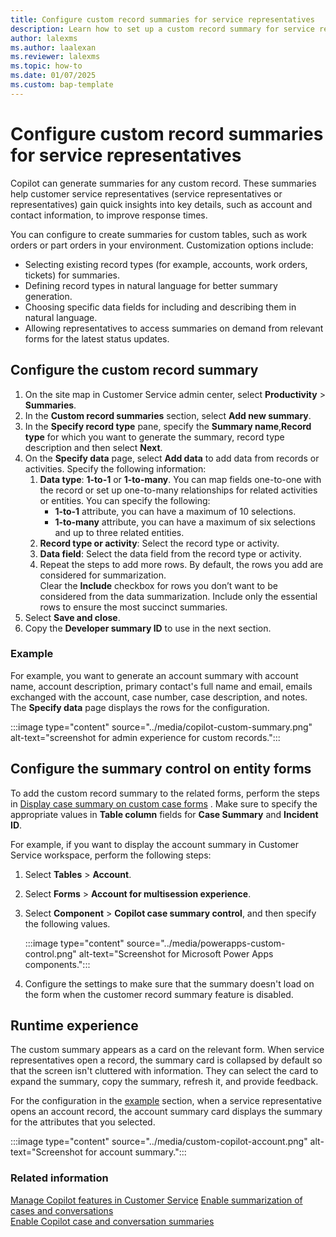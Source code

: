 ```yaml
---
title: Configure custom record summaries for service representatives
description: Learn how to set up a custom record summary for service representatives in Dynamics 365 Customer Service.
author: lalexms 
ms.author: laalexan
ms.reviewer: lalexms
ms.topic: how-to 
ms.date: 01/07/2025
ms.custom: bap-template 
---
```


# Configure custom record summaries for service representatives

Copilot can generate summaries for any custom record. These summaries help customer service representatives (service representatives or representatives) gain quick insights into key details, such as account and contact information, to improve response times.

You can configure to create summaries for custom tables, such as work orders or part orders in your environment. Customization options include:

- Selecting existing record types (for example, accounts, work orders, tickets) for summaries.
- Defining record types in natural language for better summary generation.
- Choosing specific data fields for including and describing them in natural language.
- Allowing representatives to access summaries on demand from relevant forms for the latest status updates.

## Configure the custom record summary

1. On the site map in Customer Service admin center, select **Productivity** > **Summaries**.
1. In the **Custom record summaries** section, select **Add new summary**. 
1. In the **Specify record type** pane, specify the **Summary name**,**Record type** for which you want to generate the summary, record type description and then select **Next**.  
1. On the **Specify data** page, select **Add data** to add data from records or activities. Specify the following information:
   1. **Data type**: **1-to-1** or **1-to-many**. You can map fields one-to-one with the record or set up one-to-many relationships for related activities or entities. You can specify the following:
      - **1-to-1** attribute, you can have a maximum of 10 selections. 
      - **1-to-many** attribute, you can have a maximum of six selections and up to three related entities.
   1. **Record type or activity**: Select the record type or activity.
   1. **Data field**: Select the data field from the record type or activity.
   1. Repeat the steps to add more rows. By default, the rows you add are considered for summarization.<br>
   Clear the **Include** checkbox for rows you don’t want to be considered from the data summarization. Include only the essential rows to ensure the most succinct summaries.
1. Select **Save and close**.
1. Copy the **Developer summary ID** to use in the next section.

### Example 

For example, you want to generate an account summary with account name, account description, primary contact's full name and email, emails exchanged with the account, case number, case description, and notes. The **Specify data** page displays the rows for the configuration.

:::image type="content" source="../media/copilot-custom-summary.png" alt-text="screenshot for admin experience for custom records.":::

## Configure the summary control on entity forms

To add the custom record summary to the related forms, perform the steps in [Display case summary on custom case forms](copilot-powerapps-settings.md) . Make sure to specify the appropriate values in **Table column** fields for **Case Summary** and **Incident ID**.

For example, if you want to display the account summary in Customer Service workspace, perform the following steps:
1. Select **Tables** > **Account**.
1. Select **Forms** > **Account for multisession experience**.
1. Select **Component** > **Copilot case summary control**, and then specify the following values.

   :::image type="content" source="../media/powerapps-custom-control.png" alt-text="Screenshot for Microsoft Power Apps components.":::

1. Configure the settings to make sure that the summary doesn't load on the form when the customer record summary feature is disabled.

## Runtime experience

The custom summary appears as a card on the relevant form. When service representatives open a record, the summary card is collapsed by default so that the screen isn't cluttered with information. They can select the card to expand the summary, copy the summary, refresh it, and provide feedback.

For the configuration in the [example](#example) section, when a service representative opens an account record, the account summary card displays the summary for the attributes that you selected.

:::image type="content" source="../media/custom-copilot-account.png" alt-text="Screenshot for account summary.":::

### Related information

[Manage Copilot features in Customer Service](configure-copilot-features.md) 
[Enable summarization of cases and conversations](copilot-enable-summary.md)   
[Enable Copilot case and conversation summaries](copilot-enable-summary.md)